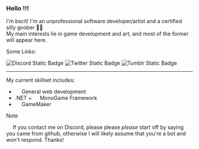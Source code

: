 ### Hello !!!
I'm bscit! I'm an unprofessional software developer/artist and a certified silly goober 🏳️‍⚧️
<br>My main interests lie in game development and art, and most of the former will appear here.

Some Links:

<div>
  <img alt="Discord Static Badge" src="https://img.shields.io/badge/bscit-101010?style=flat&logo=discord&logoColor=5865F2&logoSize=auto">
  <img alt="Twitter Static Badge" src="https://img.shields.io/badge/bscit__dev-101010?style=flat&logo=x&logoColor=c3c3c3&logoSize=auto&link=https%3A%2F%2Fx.com%2Fbscit_dev">
  <img alt="Tumblr Static Badge" src="https://img.shields.io/badge/bscit-101010?style=flat&logo=tumblr&logoColor=c3c3c3&logoSize=auto&link=https%3A%2F%2Fbscit.tumblr.com">
</div>

---

My current skillset includes:
- <img height="14" width="14" src="https://cdn.simpleicons.org/htmx/5386EC/3366CC" /> General web development
- .NET + <img height="14" width="14" src="https://cdn.simpleicons.org/monogame/E73C00" /> MonoGame Framework
- <img height="14" width="14" src="https://cdn.simpleicons.org/gamemaker/101010/c3c3c3" /> GameMaker

> [!NOTE]
<img height="14" width="14" src="https://cdn.simpleicons.org/discord/5865F2"/> If you contact me on Discord, please please *please* start off by saying you came from github, otherwise I will likely assume that you're a bot and won't respond. Thanks!


